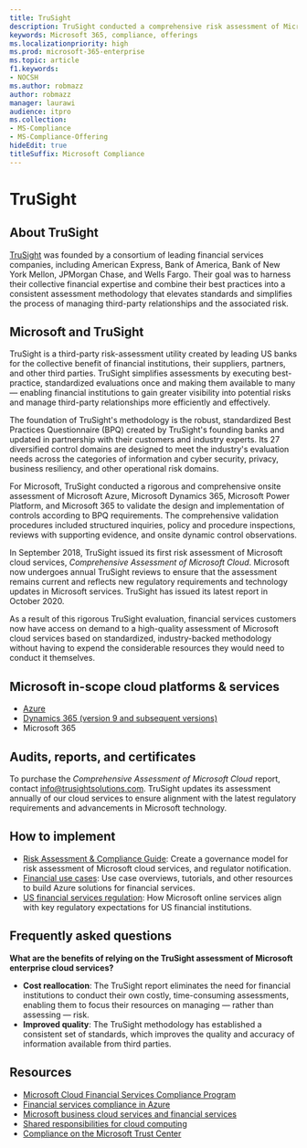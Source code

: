 ```yaml
---
title: TruSight
description: TruSight conducted a comprehensive risk assessment of Microsoft cloud services that were designed to meet the rigorous requirements of its financial services customers.
keywords: Microsoft 365, compliance, offerings
ms.localizationpriority: high
ms.prod: microsoft-365-enterprise
ms.topic: article
f1.keywords:
- NOCSH
ms.author: robmazz
author: robmazz
manager: laurawi
audience: itpro
ms.collection:
- MS-Compliance
- MS-Compliance-Offering
hideEdit: true
titleSuffix: Microsoft Compliance
---
```


# TruSight

## About TruSight

[TruSight](https://trusightsolutions.com/) was founded by a consortium of leading financial services companies, including American Express, Bank of America, Bank of New York Mellon, JPMorgan Chase, and Wells Fargo. Their goal was to harness their collective financial expertise and combine their best practices into a consistent assessment methodology that elevates standards and simplifies the process of managing third-party relationships and the associated risk.

## Microsoft and TruSight

TruSight is a third-party risk-assessment utility created by leading US banks for the collective benefit of financial institutions, their suppliers, partners, and other third parties. TruSight simplifies assessments by executing best-practice, standardized evaluations once and making them available to many — enabling financial institutions to gain greater visibility into potential risks and manage third-party relationships more efficiently and effectively.

The foundation of TruSight's methodology is the robust, standardized Best Practices Questionnaire (BPQ) created by TruSight's founding banks and updated in partnership with their customers and industry experts. Its 27 diversified control domains are designed to meet the industry's evaluation needs across the categories of information and cyber security, privacy, business resiliency, and other operational risk domains.

For Microsoft, TruSight conducted a rigorous and comprehensive onsite assessment of Microsoft Azure, Microsoft Dynamics 365, Microsoft Power Platform, and Microsoft 365 to validate the design and implementation of controls according to BPQ requirements. The comprehensive validation procedures included structured inquiries, policy and procedure inspections, reviews with supporting evidence, and onsite dynamic control observations.

In September 2018, TruSight issued its first risk assessment of Microsoft cloud services, *Comprehensive Assessment of Microsoft Cloud*. Microsoft now undergoes annual TruSight reviews to ensure that the assessment remains current and reflects new regulatory requirements and technology updates in Microsoft services. TruSight has issued its latest report in October 2020.

As a result of this rigorous TruSight evaluation, financial services customers now have access on demand to a high-quality assessment of Microsoft cloud services based on standardized, industry-backed methodology without having to expend the considerable resources they would need to conduct it themselves.

## Microsoft in-scope cloud platforms & services

- [Azure](https://aka.ms/AzureCompliance)
- [Dynamics 365 (version 9 and subsequent versions)](https://aka.ms/d365-compliance-list)
- Microsoft 365

## Audits, reports, and certificates

To purchase the *Comprehensive Assessment of Microsoft Cloud* report, contact info@trusightsolutions.com. TruSight updates its assessment annually of our cloud services to ensure alignment with the latest regulatory requirements and advancements in Microsoft technology.

## How to implement

- [Risk Assessment & Compliance Guide](https://aka.ms/RiskGovernanceGuide): Create a governance model for risk assessment of Microsoft cloud services, and regulator notification.
- [Financial use cases](/azure/industry/financial/): Use case overviews, tutorials, and other resources to build Azure solutions for financial services.
- [US financial services regulation](https://aka.ms/FinServ-Guide-US): How Microsoft online services align with key regulatory expectations for US financial institutions.

## Frequently asked questions

**What are the benefits of relying on the TruSight assessment of Microsoft enterprise cloud services?**

- **Cost reallocation**: The TruSight report eliminates the need for financial institutions to conduct their own costly, time-consuming assessments, enabling them to focus their resources on managing — rather than assessing — risk.
- **Improved quality**: The TruSight methodology has established a consistent set of standards, which improves the quality and accuracy of information available from third parties.

## Resources

- [Microsoft Cloud Financial Services Compliance Program](https://aka.ms/FSCP-Print)
- [Financial services compliance in Azure](https://aka.ms/FinServ-Compliance-Azure)
- [Microsoft business cloud services and financial services](https://aka.ms/FinServ-Compliance)
- [Shared responsibilities for cloud computing](https://aka.ms/sharedresponsibility)
- [Compliance on the Microsoft Trust Center](https://www.microsoft.com/trust-center/compliance/compliance-overview)
